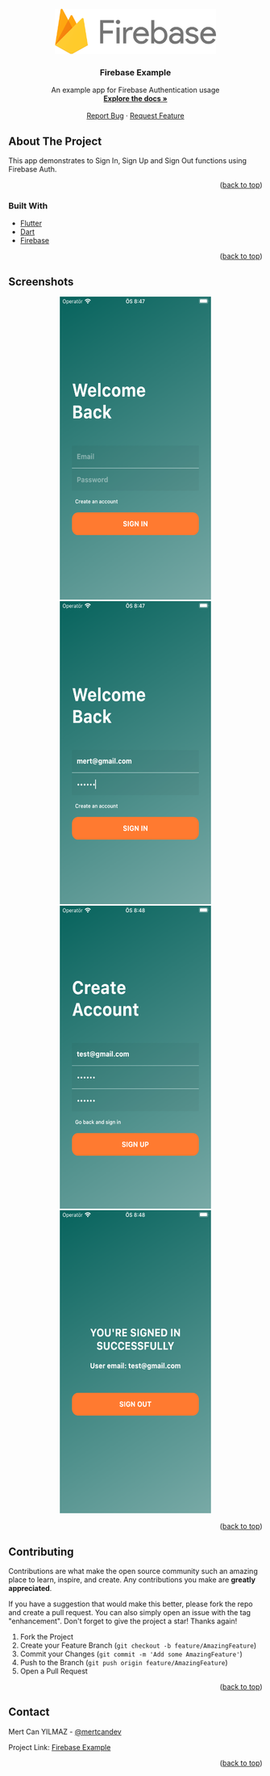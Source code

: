 <div id="top"></div>
<!--
*** Thanks for checking out the Best-README-Template. If you have a suggestion
*** that would make this better, please fork the repo and create a pull request
*** or simply open an issue with the tag "enhancement".
*** Don't forget to give the project a star!
*** Thanks again! Now go create something AMAZING! :D
-->



<!-- PROJECT SHIELDS -->
<!--
*** I'm using markdown "reference style" links for readability.
*** Reference links are enclosed in brackets [ ] instead of parentheses ( ).
*** See the bottom of this document for the declaration of the reference variables
*** for contributors-url, forks-url, etc. This is an optional, concise syntax you may use.
*** https://www.markdownguide.org/basic-syntax/#reference-style-links
-->




<!-- PROJECT LOGO -->
<br />
<div align="center">
  <a href="https://github.com/mertcandev/firebase_example">
    <img src="screenshots/firebase-logo.png" alt="Logo" width="320" height="90">
  </a>

<h3 align="center">Firebase Example</h3>

  <p align="center">
    An example app for Firebase Authentication usage
    <br />
    <a href="https://github.com/mertcandev/firebase_example"><strong>Explore the docs »</strong></a>
    <br />
    <br />
   <a href="https://github.com/mertcandev/firebase_example/issues">Report Bug</a>
    ·
    <a href="https://github.com/mertcandev/firebase_example/issues">Request Feature</a>
   
  </p>
</div>





<!-- ABOUT THE PROJECT -->
## About The Project


<div>
This app demonstrates to Sign In, Sign Up and Sign Out functions using Firebase Auth.
   <br />
  
  </div>
  

<p align="right">(<a href="#top">back to top</a>)</p>



### Built With

* [Flutter](https://flutter.dev/)
* [Dart](https://dart.dev/)
* [Firebase](https://firebase.google.com/)


<p align="right">(<a href="#top">back to top</a>)</p>


<!-- USAGE EXAMPLES -->
## Screenshots

<div align="center">
  <a href="https://github.com/mertcandev/firebase_example">
    <img src="screenshots/ss1.png" alt="Screenshot" width="300" height="600">
    <img src="screenshots/ss2.png" alt="Screenshot" width="300" height="600">
    </br>
    <img src="screenshots/ss4.png" alt="Screenshot" width="300" height="600">
    <img src="screenshots/ss5.png" alt="Screenshot" width="300" height="600">
  </a>
  </div>


<p align="right">(<a href="#top">back to top</a>)</p>






<!-- CONTRIBUTING -->
## Contributing

Contributions are what make the open source community such an amazing place to learn, inspire, and create. Any contributions you make are **greatly appreciated**.

If you have a suggestion that would make this better, please fork the repo and create a pull request. You can also simply open an issue with the tag "enhancement".
Don't forget to give the project a star! Thanks again!

1. Fork the Project
2. Create your Feature Branch (`git checkout -b feature/AmazingFeature`)
3. Commit your Changes (`git commit -m 'Add some AmazingFeature'`)
4. Push to the Branch (`git push origin feature/AmazingFeature`)
5. Open a Pull Request

<p align="right">(<a href="#top">back to top</a>)</p>



<!-- CONTACT -->
## Contact

Mert Can YILMAZ - [@mertcandev](https://twitter.com/mertcandev) 

Project Link: [Firebase Example](https://github.com/mertcandev/firebase_example)

<p align="right">(<a href="#top">back to top</a>)</p>






<!-- MARKDOWN LINKS & IMAGES -->
<!-- https://www.markdownguide.org/basic-syntax/#reference-style-links -->
[contributors-shield]: https://img.shields.io/github/contributors/github_username/repo_name.svg?style=for-the-badge
[contributors-url]: https://github.com/github_username/repo_name/graphs/contributors
[forks-shield]: https://img.shields.io/github/forks/github_username/repo_name.svg?style=for-the-badge
[forks-url]: https://github.com/github_username/repo_name/network/members
[stars-shield]: https://img.shields.io/github/stars/github_username/repo_name.svg?style=for-the-badge
[stars-url]: https://github.com/github_username/repo_name/stargazers
[issues-shield]: https://img.shields.io/github/issues/github_username/repo_name.svg?style=for-the-badge
[issues-url]: https://github.com/github_username/repo_name/issues
[license-shield]: https://img.shields.io/github/license/github_username/repo_name.svg?style=for-the-badge
[license-url]: https://github.com/github_username/repo_name/blob/master/LICENSE.txt
[linkedin-shield]: https://img.shields.io/badge/-LinkedIn-black.svg?style=for-the-badge&logo=linkedin&colorB=555
[linkedin-url]: https://linkedin.com/in/linkedin_username
[product-screenshot]: images/screenshot.png
